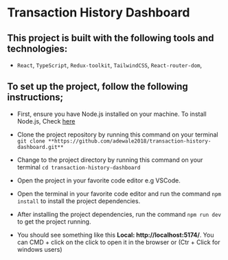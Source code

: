 # Transaction History Dashboard

## This project is built with the following tools and technologies:
- `React`, `TypeScript`, `Redux-toolkit`, `TailwindCSS`, `React-router-dom`,

## To set up the project, follow the following instructions;
- First, ensure you have Node.js installed on your machine. To install Node.js, Check [here](https://nodejs.org/en)

- Clone the project repository by running this command on your terminal `git clone **https://github.com/adewale2018/transaction-history-dashboard.git**` 

- Change to the project directory by running this command on your terminal `cd transaction-history-dashboard`

- Open the project in your favorite code editor e.g VSCode.

- Open the terminal in your favorite code editor and run the command `npm install` to install the project dependencies.

- After installing the project dependencies, run the command `npm run dev` to get the project running.

- You should see something like this **Local:   http://localhost:5174/**. You can CMD + click on the click to open it in the browser or (Ctr + Click for windows users)
